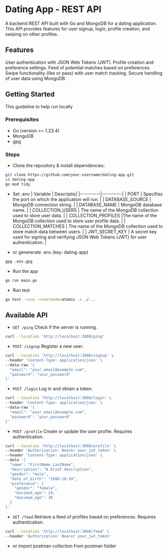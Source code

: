 # Dating App - REST API
A backend REST API built with Go and MongoDB for a dating application. This API provides features for user signup, login, profile creation, and swiping on other profiles.

## Features
User authentication with JSON Web Tokens (JWT).
Profile creation and preference settings.
Feed of potential matches based on preferences.
Swipe functionality (like or pass) with user match tracking.
Secure handling of user data using MongoDB.
## Getting Started
This guideline to help run locally

### Prerequisites
- Go (version >= 1.23.4)
- MongoDB
- gpg

### Steps
- Clone the repository & install dependencies:
```bash
git clone https://github.com/your-username/dating-app.git
cd dating-app
go mod tidy
```
- Set .env
| Variable | Descriptio|
|----------|----------|
| PORT | Specifies the port on which the application will run. |
| DATABASE_SOURCE | MongoDB connection string. |
| DATABASE_NAME | MongoDB database name. |
| COLLECTION_USERS | The name of the MongoDB collection used to store user data. |
| COLLECTION_PROFILES |The name of the MongoDB collection used to store user profile data. |
| COLLECTION_MATCHES | The name of the MongoDB collection used to store match data between users. |
| JWT_SECRET_KEY | A secret key used for signing and verifying JSON Web Tokens (JWT) for user authentication. |

- or genererate .env (key: dating-app)
```bash
gpg .env.gpg
```
- Run the app
```bash
go run main.go
```
- Run test
```bash
go test -race -covermode=atomic -v ./...
```
## Available API
- ```GET /ping```
Check if the server is running.
```bash
curl --location 'http://localhost:3000/ping'
```
- ```POST /signup```
Register a new user.
```bash
curl --location 'http://localhost:3000/signup' \
--header 'Content-Type: application/json' \
--data-raw '{
  "email": "your_email@example.com",
  "password": "your_password"
}'
```
- ```POST /login```
Log in and obtain a token.
```bash
curl --location 'http://localhost:3000/login' \
--header 'Content-Type: application/json' \
--data-raw '{
  "email": "your_email@example.com",
  "password": "your_password"
}'
```
- ```POST /profile```
Create or update the user profile. Requires authentication.
```bash
curl --location 'http://localhost:3000/profile' \
--header 'Authorization: Bearer your_jwt_token' \
--header 'Content-Type: application/json' \
--data '{
  "name": "FirstName LastName",
  "description": "A brief description",
  "gender": "male",
  "date_of_birth": "1998-10-19",
  "preference": {
    "gender": "female",
    "minimum_age": 24,
    "maximum_age": 30
  }
}'

```
- ```GET /feed```
Retrieve a feed of profiles based on preferences. Requires authentication.
```bash
curl --location 'http://localhost:3000/feed' \
--header 'Authorization: Bearer your_jwt_token'
```
- or import postman collection from postman folder
